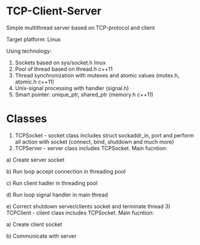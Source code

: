 # TCP-Client-Server
Simple multithread server based on TCP-protocol and client

Target platform: Linux

Using technology:
1) Sockets based on sys/socket.h linux 
2) Pool of thread based on thread.h c++11
3) Thread synchronization with mutexes and atomic values (mutex.h, atomic.h c++11)
4) Unix-signal processing with handler (signal.h)
5) Smart pointer: unique_ptr, shared_ptr (memory.h c++11)

# Classes
1) TCPSocket - socket class includes struct sockaddr_in, port and perform all action with socket (connect, bind, shutdown and much more)
2) TCPServer - server class includes TCPSocket. Main fucntion:
  
  a) Сreate server socket 
  
  b) Run loop accept connection in threading pool
  
  c) Run client hadler in threading pool 
  
  d) Run loop signal handler in main thread
  
  e) Correct shutdown server/clients socket and terminate thread
3)  TCPClient - client class includes TCPSocket. Main fucntion:
  
  a) Create client socket
  
  b) Communicate with server
